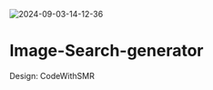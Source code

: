 ![2024-09-03-14-12-36](https://github.com/user-attachments/assets/226af527-1c74-4535-9830-28c60afec975)
# Image-Search-generator
Design: CodeWithSMR
